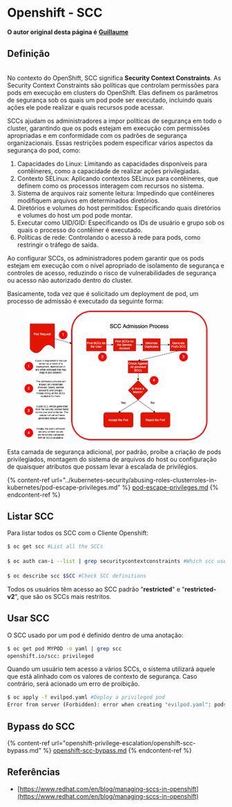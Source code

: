# Openshift - SCC

**O autor original desta página é** [**Guillaume**](https://www.linkedin.com/in/guillaume-chapela-ab4b9a196)

## Definição

\
No contexto do OpenShift, SCC significa **Security Context Constraints**. As Security Context Constraints são políticas que controlam permissões para pods em execução em clusters do OpenShift. Elas definem os parâmetros de segurança sob os quais um pod pode ser executado, incluindo quais ações ele pode realizar e quais recursos pode acessar.

SCCs ajudam os administradores a impor políticas de segurança em todo o cluster, garantindo que os pods estejam em execução com permissões apropriadas e em conformidade com os padrões de segurança organizacionais. Essas restrições podem especificar vários aspectos da segurança do pod, como:

1. Capacidades do Linux: Limitando as capacidades disponíveis para contêineres, como a capacidade de realizar ações privilegiadas.
2. Contexto SELinux: Aplicando contextos SELinux para contêineres, que definem como os processos interagem com recursos no sistema.
3. Sistema de arquivos raiz somente leitura: Impedindo que contêineres modifiquem arquivos em determinados diretórios.
4. Diretórios e volumes do host permitidos: Especificando quais diretórios e volumes do host um pod pode montar.
5. Executar como UID/GID: Especificando os IDs de usuário e grupo sob os quais o processo do contêiner é executado.
6. Políticas de rede: Controlando o acesso à rede para pods, como restringir o tráfego de saída.

Ao configurar SCCs, os administradores podem garantir que os pods estejam em execução com o nível apropriado de isolamento de segurança e controles de acesso, reduzindo o risco de vulnerabilidades de segurança ou acesso não autorizado dentro do cluster.

Basicamente, toda vez que é solicitado um deployment de pod, um processo de admissão é executado da seguinte forma:

<figure><img src="../../.gitbook/assets/Managing SCCs in OpenShift-1.png" alt=""><figcaption></figcaption></figure>

Esta camada de segurança adicional, por padrão, proíbe a criação de pods privilegiados, montagem do sistema de arquivos do host ou configuração de quaisquer atributos que possam levar à escalada de privilégios.

{% content-ref url="../kubernetes-security/abusing-roles-clusterroles-in-kubernetes/pod-escape-privileges.md" %}
[pod-escape-privileges.md](../kubernetes-security/abusing-roles-clusterroles-in-kubernetes/pod-escape-privileges.md)
{% endcontent-ref %}

## Listar SCC

Para listar todos os SCC com o Cliente Openshift:
```bash
$ oc get scc #List all the SCCs

$ oc auth can-i --list | grep securitycontextconstraints #Which scc user can use

$ oc describe scc $SCC #Check SCC definitions
```
Todos os usuários têm acesso ao SCC padrão "**restricted**" e "**restricted-v2**", que são os SCCs mais restritos.

## Usar SCC

O SCC usado por um pod é definido dentro de uma anotação:
```bash
$ oc get pod MYPOD -o yaml | grep scc
openshift.io/scc: privileged
```
Quando um usuário tem acesso a vários SCCs, o sistema utilizará aquele que está alinhado com os valores de contexto de segurança. Caso contrário, será acionado um erro de proibição.
```bash
$ oc apply -f evilpod.yaml #Deploy a privileged pod
Error from server (Forbidden): error when creating "evilpod.yaml": pods "evilpod" is forbidden: unable to validate against any security context constrain
```
## Bypass do SCC

{% content-ref url="openshift-privilege-escalation/openshift-scc-bypass.md" %}
[openshift-scc-bypass.md](openshift-privilege-escalation/openshift-scc-bypass.md)
{% endcontent-ref %}

## Referências

* [https://www.redhat.com/en/blog/managing-sccs-in-openshift](https://www.redhat.com/en/blog/managing-sccs-in-openshift)
